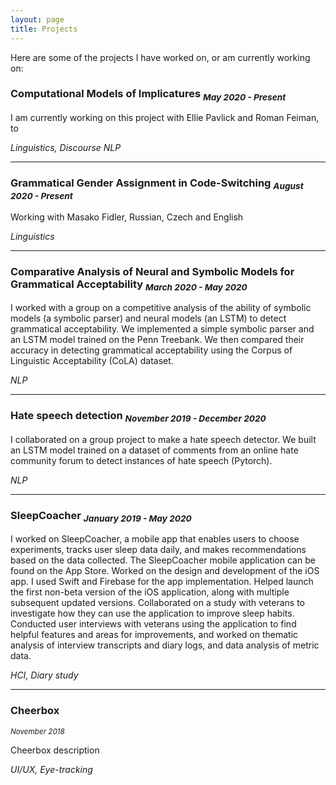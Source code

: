 ```yaml
---
layout: page
title: Projects
---
```


Here are some of the projects I have worked on, or am currently working on:

### Computational Models of Implicatures <sub>*May 2020 - Present* <sub /> 
  
I am currently working on this project with Ellie Pavlick and Roman Feiman, to 

*Linguistics, Discourse NLP*

<hr />

### Grammatical Gender Assignment in Code-Switching <sub>*August 2020 - Present*<sub/> 
  
Working with Masako Fidler, Russian, Czech and English 

*Linguistics*

<hr />

### Comparative Analysis of Neural and Symbolic Models for Grammatical Acceptability <sub>*March 2020 - May 2020* <sub/> 
  
I worked with a group on a competitive analysis of the ability of symbolic models (a symbolic parser) and neural models (an LSTM) to detect grammatical acceptability. 
We implemented a simple symbolic parser and an LSTM model trained on the Penn Treebank. 
We then compared their accuracy in detecting grammatical acceptability using the Corpus of Linguistic Acceptability (CoLA) dataset.

*NLP*

<hr />

### Hate speech detection <sub>*November 2019 - December 2020*<sub/> 
  
I collaborated on a group project to make a hate speech detector. We built an LSTM model trained on a dataset of comments from an online hate community forum to detect instances of hate speech (Pytorch). 

*NLP*

<hr />

### SleepCoacher <sub>*January 2019 - May 2020*<sub/> 
  
I worked on SleepCoacher, a mobile app that enables users to choose experiments, tracks user sleep data daily, and makes recommendations based on the data collected. The SleepCoacher mobile application can be found on the App Store.
Worked on the design and development of the iOS  app. I used Swift and Firebase for the app implementation. 
Helped launch the first non-beta version of the iOS application, along with multiple subsequent updated versions.
Collaborated on a study with veterans to investigate how they can use the application to improve sleep habits.
Conducted user interviews with veterans using the application to find helpful features and areas for improvements, and worked on thematic analysis of interview transcripts and diary logs, and data analysis of metric data. 

*HCI, Diary study* 

<hr />

### Cheerbox 
<sub>*November 2018*<sub/> 
  
Cheerbox description

*UI/UX, Eye-tracking*

